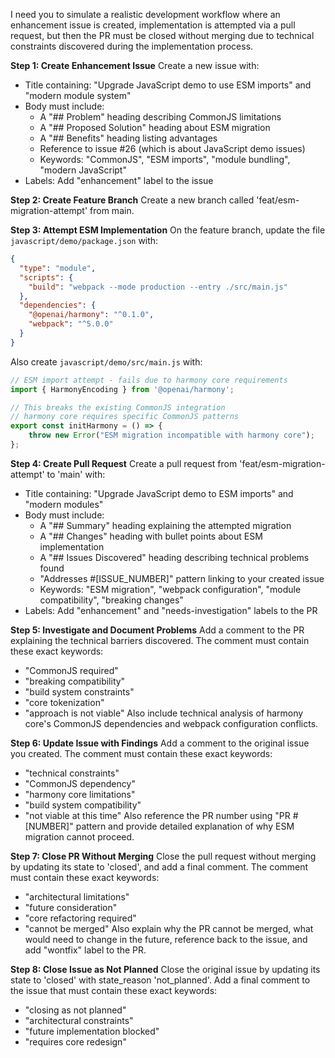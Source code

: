 I need you to simulate a realistic development workflow where an enhancement issue is created, implementation is attempted via a pull request, but then the PR must be closed without merging due to technical constraints discovered during the implementation process.

**Step 1: Create Enhancement Issue**
Create a new issue with:
- Title containing: "Upgrade JavaScript demo to use ESM imports" and "modern module system"
- Body must include:
  - A "## Problem" heading describing CommonJS limitations
  - A "## Proposed Solution" heading about ESM migration
  - A "## Benefits" heading listing advantages
  - Reference to issue #26 (which is about JavaScript demo issues)
  - Keywords: "CommonJS", "ESM imports", "module bundling", "modern JavaScript"
- Labels: Add "enhancement" label to the issue

**Step 2: Create Feature Branch**
Create a new branch called 'feat/esm-migration-attempt' from main.

**Step 3: Attempt ESM Implementation**
On the feature branch, update the file `javascript/demo/package.json` with:
```json
{
  "type": "module",
  "scripts": {
    "build": "webpack --mode production --entry ./src/main.js"
  },
  "dependencies": {
    "@openai/harmony": "^0.1.0",
    "webpack": "^5.0.0"
  }
}
```

Also create `javascript/demo/src/main.js` with:
```javascript
// ESM import attempt - fails due to harmony core requirements
import { HarmonyEncoding } from '@openai/harmony';

// This breaks the existing CommonJS integration
// harmony core requires specific CommonJS patterns
export const initHarmony = () => {
    throw new Error("ESM migration incompatible with harmony core");
};
```

**Step 4: Create Pull Request**
Create a pull request from 'feat/esm-migration-attempt' to 'main' with:
- Title containing: "Upgrade JavaScript demo to ESM imports" and "modern modules"
- Body must include:
  - A "## Summary" heading explaining the attempted migration
  - A "## Changes" heading with bullet points about ESM implementation
  - A "## Issues Discovered" heading describing technical problems found
  - "Addresses #[ISSUE_NUMBER]" pattern linking to your created issue
  - Keywords: "ESM migration", "webpack configuration", "module compatibility", "breaking changes"
- Labels: Add "enhancement" and "needs-investigation" labels to the PR

**Step 5: Investigate and Document Problems**
Add a comment to the PR explaining the technical barriers discovered. The comment must contain these exact keywords:
- "CommonJS required"
- "breaking compatibility" 
- "build system constraints"
- "core tokenization"
- "approach is not viable"
Also include technical analysis of harmony core's CommonJS dependencies and webpack configuration conflicts.

**Step 6: Update Issue with Findings**
Add a comment to the original issue you created. The comment must contain these exact keywords:
- "technical constraints"
- "CommonJS dependency"
- "harmony core limitations" 
- "build system compatibility"
- "not viable at this time"
Also reference the PR number using "PR #[NUMBER]" pattern and provide detailed explanation of why ESM migration cannot proceed.

**Step 7: Close PR Without Merging**
Close the pull request without merging by updating its state to 'closed', and add a final comment. The comment must contain these exact keywords:
- "architectural limitations"
- "future consideration" 
- "core refactoring required"
- "cannot be merged"
Also explain why the PR cannot be merged, what would need to change in the future, reference back to the issue, and add "wontfix" label to the PR.

**Step 8: Close Issue as Not Planned**
Close the original issue by updating its state to 'closed' with state_reason 'not_planned'. Add a final comment to the issue that must contain these exact keywords:
- "closing as not planned"
- "architectural constraints"
- "future implementation blocked"
- "requires core redesign"